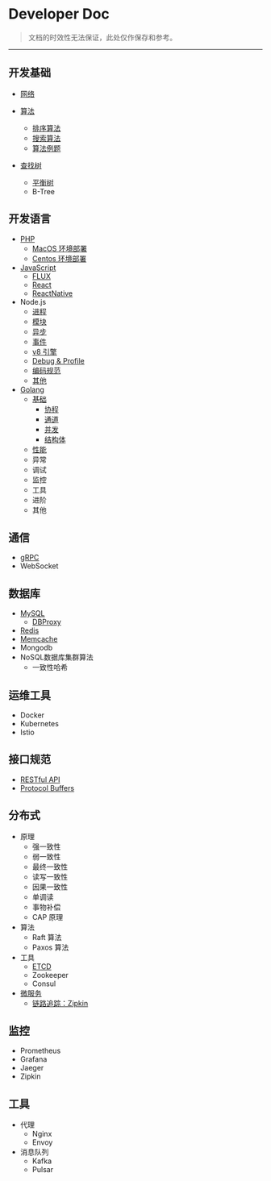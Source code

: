 Developer Doc
=========================

> 文档的时效性无法保证，此处仅作保存和参考。

---

## 开发基础

- [网络](https://github.com/stultuss/doc/blob/master/doc/net/HTTP.md)
- [算法](https://github.com/stultuss/doc/blob/master/doc/algorithm/Base.md)
  - [排序算法](https://github.com/stultuss/doc/blob/master/doc/algorithm/Sort.md)
  - [搜索算法](https://github.com/stultuss/doc/blob/master/doc/algorithm/Search.md)
  - [算法例题](https://github.com/stultuss/doc/blob/master/doc/algorithm/Example.md)
  
- [查找树](https://github.com/stultuss/doc/blob/master/doc/structure/SearchTree.md)
  - [平衡树](https://github.com/stultuss/doc/blob/master/doc/structure/BalancedTree.md)
  - B-Tree

## 开发语言

- [PHP](https://github.com/stultuss/doc/blob/master/doc/language/PHP.md)
  - [MacOS 环境部署](https://github.com/stultuss/doc/blob/master/doc/deploy/MacOS.md)
  - [Centos 环境部署](https://github.com/stultuss/doc/blob/master/doc/deploy/Centos.md)
- [JavaScript](https://github.com/stultuss/doc/blob/master/doc/language/JavaScript.md)
  - [FLUX](https://github.com/stultuss/doc/blob/master/doc/language/JavaScript-FLUS.md)
  - [React](https://github.com/stultuss/doc/blob/master/doc/language/JavaScript-React.md)
  - [ReactNative](https://github.com/niklaus0823/demo-react-native)
- Node.js
  - [进程](https://github.com/stultuss/doc/blob/master/doc/language/Node.js-Process.md)
  - [模块](https://github.com/stultuss/doc/blob/master/doc/language/Node.js-Module.md)
  - [异步](https://github.com/stultuss/doc/blob/master/doc/language/Node.js-Async.md)
  - [事件](https://github.com/stultuss/doc/blob/master/doc/language/Node.js-Event.md)
  - [v8 引擎](https://github.com/stultuss/doc/blob/master/doc/language/Node.js-v8.md)
  - [Debug & Profile](https://github.com/stultuss/doc/blob/master/doc/language/Node.js-Profile.md)
  - [编码规范](https://github.com/stultuss/doc/blob/master/doc/language/Node.js-CodeStyle.md)
  - [其他](https://github.com/stultuss/doc/blob/master/doc/language/Node.js-Others.md)
- [Golang](https://github.com/Unknwon/the-way-to-go_ZH_CN/)
  - [基础](https://github.com/stultuss/doc/blob/master/doc/language/Go-Base.md)
    - [协程](https://github.com/stultuss/doc/blob/master/doc/language/Go-Base-Goroutine.md)
    - [通道](https://github.com/stultuss/doc/blob/master/doc/language/Go-Base-Channel.md)
    - [并发](https://github.com/stultuss/doc/blob/master/doc/language/Go-Base-Concurrency.md)
    - [结构体](https://github.com/stultuss/doc/blob/master/doc/language/Go-Base-Struct.md)
  - [性能](https://github.com/stultuss/doc/blob/master/doc/language/Go-Base-Profiler.md)
  - 异常
  - 调试
  - 监控
  - 工具
  - 进阶
  - 其他

## 通信

- [gRPC](https://github.com/stultuss/doc/blob/master/doc/rpc/gRPC.md)
- WebSocket

## 数据库

- [MySQL](https://github.com/stultuss/doc/blob/master/doc/db/MySQL.md)
  - [DBProxy](https://github.com/stultuss/doc/blob/master/doc/db/MySQL-DBProxy.md)
- [Redis](https://github.com/stultuss/doc/blob/master/doc/db/Redis.md)
- [Memcache](https://github.com/stultuss/doc/blob/master/doc/db/Memcache.md)
- Mongodb
- NoSQL数据库集群算法
  - 一致性哈希

## 运维工具

- Docker
- Kubernetes
- Istio

## 接口规范

- [RESTful API](https://github.com/stultuss/doc/blob/master/doc/protocol/RESTfulAPI.md)
- [Protocol Buffers](https://github.com/stultuss/doc/blob/master/doc/protocol/ProtocolBuffers.md)

## 分布式

- 原理
  - 强一致性
  - 弱一致性
  - 最终一致性
  - 读写一致性
  - 因果一致性
  - 单调读
  - 事物补偿
  - CAP 原理
- 算法
  - Raft 算法
  - Paxos 算法
- 工具
  - [ETCD](https://github.com/stultuss/doc/blob/master/doc/distributed/ETCD.md)
  - Zookeeper
  - Consul
- [微服务](https://github.com/stultuss/doc/blob/master/doc/microservice/Base.md)
  - [链路追踪：Zipkin](https://github.com/stultuss/doc/blob/master/doc/microservice/Zipkin.md)

## 监控

- Prometheus
- Grafana
- Jaeger
- Zipkin

## 工具

- 代理
  - Nginx
  - Envoy
- 消息队列
  - Kafka
  - Pulsar
